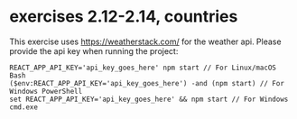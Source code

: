 # exercises 2.12-2.14, countries
This exercise uses https://weatherstack.com/ for the weather api. Please provide the api key when running the project:
```
REACT_APP_API_KEY='api_key_goes_here' npm start // For Linux/macOS Bash
($env:REACT_APP_API_KEY='api_key_goes_here') -and (npm start) // For Windows PowerShell
set REACT_APP_API_KEY='api_key_goes_here' && npm start // For Windows cmd.exe
```